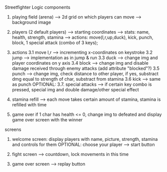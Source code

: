 Streetfighter Logic
components
1. playing field (arena) --> 2d grid on which players can move
--> background image
2. players (2 default players)
 --> starting coordinates
 --> stats: name, health, strength, stamina
 --> actions: move(l,r,up,duck), kick, punch, block, 1 special attack (combo of 3 keys);

3. actions
3.1 move l,r --> incrementing x-coordinates on keystroke
3.2 jump --> implementation as in jump & run
3.3 duck --> change img and player coordinates on y axis
3.4 block --> change img and disable damage received through enemy attacks (add attribute "blocked"?)
3.5 punch --> change img, check distance to other player, if yes, substract dmg equal to strength of char, substract from stamina
3.6 kick --> same as punch
OPTIONAL: 
3.7. special attacks --> if certain key combo is pressed, special img and double damage/other special effect

4. stamina refill
--> each move takes certain amount of stamina, stamina is refilled with time

5. game over
if 1 char has health <= 0, change img to defeated and display game over screen with the winner


screens
1. welcome screen: display players with name, picture, strength, stamina and controls for them
OPTIONAL: choose your player
--> start button

2. fight screen
--> countdown, lock movements in this time

3. game over screen
--> replay button
